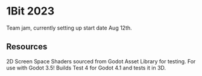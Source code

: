 # 1Bit 2023
 Team jam, currently setting up start date Aug 12th.

## Resources

2D Screen Space Shaders sourced from Godot Asset Library for testing. For use with Godot 3.5!
Builds Test 4 for Godot 4.1 and tests it in 3D.